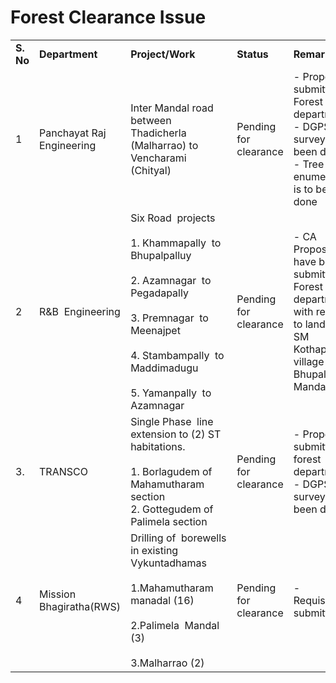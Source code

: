 # Forest Clearance Issue

  

|     |     |     |     |     |
| --- | --- | --- | --- | --- |
| **S. No** | **Department** | **Project/Work** | **Status** | **Remarks** |
| 1   | Panchayat Raj  Engineering | Inter Mandal road  between Thadicherla (Malharrao) to Vencharami (Chityal) | Pending for  clearance | - Proposals submitted to Forest department<br>- DGPS survey has been done<br>- Tree enumeration is to be done |
| 2   | R&B  Engineering | Six Road  projects<br><br>1\. Khammapally  to Bhupalpalluy<br><br>2\. Azamnagar  to Pegadapally<br><br>3\. Premnagar  to Meenajpet<br><br>4\. Stambampally  to Maddimadugu<br><br>5\. Yamanpally  to Azamnagar | Pending for  clearance | - CA Proposals have been submitted to Forest  department with respect to land in SM Kothapally village of Bhupalpally  Mandal. |
| 3.  | TRANSCO | Single Phase  line extension to (2) ST habitations.<br><br>1. Borlagudem of Mahamutharam section<br>2. Gottegudem of Palimela section | Pending for  clearance | - Proposals submitted to forest department<br>- DGPS survey has been done |
| 4   | Mission  Bhagiratha(RWS) | Drilling of  borewells in existing Vykuntadhamas<br><br>1.Mahamutharam      manadal (16)<br><br>2.Palimela  Mandal (3)<br><br>3.Malharrao (2) | Pending for  clearance | - Requisition submitted |